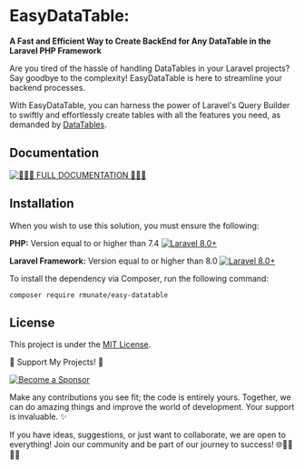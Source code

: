 # EasyDataTable:
**A Fast and Efficient Way to Create BackEnd for Any DataTable in the Laravel PHP Framework**

Are you tired of the hassle of handling DataTables in your Laravel projects? Say goodbye to the complexity! EasyDataTable is here to streamline your backend processes.

With EasyDataTable, you can harness the power of Laravel's Query Builder to swiftly and effortlessly create tables with all the features you need, as demanded by [DataTables](https://datatables.net/).

## Documentation
[![📖📖📖 **FULL DOCUMENTATION** 📖📖📖](https://img.shields.io/badge/FULL%20DOCUMENTATION-Visit%20Here-blue?style=for-the-badge)](https://rmunate.github.io/EasyDataTable/)

## Installation

When you wish to use this solution, you must ensure the following:

**PHP:** Version equal to or higher than 7.4
[![Laravel 8.0+](https://img.shields.io/badge/PHP-7.4%2B-orange.svg)](https://laravel.com)

**Laravel Framework:** Version equal to or higher than 8.0
[![Laravel 8.0+](https://img.shields.io/badge/Laravel-8.0%2B-orange.svg)](https://laravel.com)

To install the dependency via Composer, run the following command:

```shell
composer require rmunate/easy-datatable
```
## License
This project is under the [MIT License](https://choosealicense.com/licenses/mit/).

🌟 Support My Projects! 🚀

[![Become a Sponsor](https://img.shields.io/badge/-Become%20a%20Sponsor-blue?style=for-the-badge&logo=github)](https://github.com/sponsors/rmunate)

Make any contributions you see fit; the code is entirely yours. Together, we can do amazing things and improve the world of development. Your support is invaluable. ✨

If you have ideas, suggestions, or just want to collaborate, we are open to everything! Join our community and be part of our journey to success! 🌐👩‍💻👨‍💻

